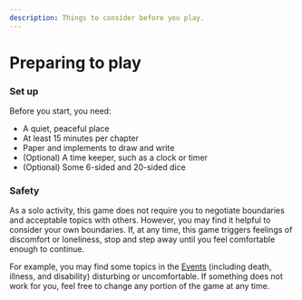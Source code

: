 ```yaml
---
description: Things to consider before you play.
---
```


# Preparing to play

### Set up

Before you start, you need:

* A quiet, peaceful place 
* At least 15 minutes per chapter
* Paper and implements to draw and write
* \(Optional\) A time keeper, such as a clock or timer
* \(Optional\) Some 6-sided and 20-sided dice

### Safety

As a solo activity, this game does not require you to negotiate boundaries and acceptable topics with others. However, you may find it helpful to consider your own boundaries. If, at any time, this game triggers feelings of discomfort or loneliness, stop and step away until you feel comfortable enough to continue. 

For example, you may find some topics in the [Events](https://astamm.gitbook.io/shepherd-s-crook/events) \(including death, illness, and disability\) disturbing or uncomfortable. If something does not work for you, feel free to change any portion of the game at any time.

